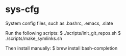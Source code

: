 sys-cfg
=======

System config files, such as .bashrc, .emacs, .slate

Run the following scripts:
$ ./scripts/init_git_repos.sh
$ ./scripts/make_symlinks.sh

Then install manually:
$ brew install bash-completion
